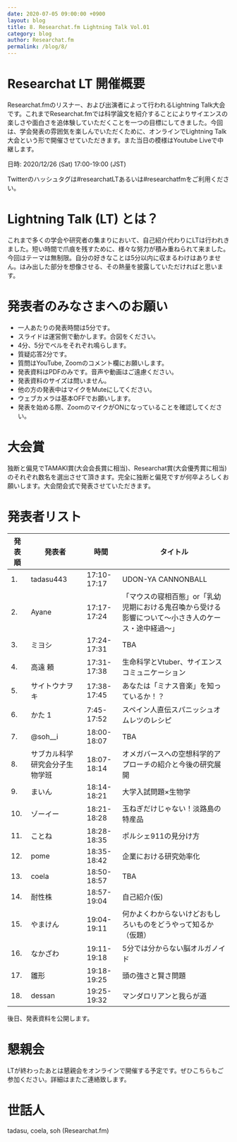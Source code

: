 ```yaml
---
date: 2020-07-05 09:00:00 +0900
layout: blog
title: 8. Researchat.fm Lightning Talk Vol.01
category: blog
author: Researchat.fm
permalink: /blog/8/
---
```


# Researchat LT 開催概要
Researchat.fmのリスナー、および出演者によって行われるLightning Talk大会です。これまでResearchat.fmでは科学論文を紹介することによりサイエンスの楽しさや面白さを追体験していただくことを一つの目標にしてきました。今回は、学会発表の雰囲気を楽しんでいただくために、オンラインでLightning Talk大会という形で開催させていただきます。また当日の模様はYoutube Liveで中継します。

日時: 2020/12/26 (Sat) 17:00-19:00 (JST)

Twitterのハッシュタグは#researchatLTあるいは#researchatfmをご利用ください。

# Lightning Talk (LT) とは？
これまで多くの学会や研究者の集まりにおいて、自己紹介代わりにLTは行われきました。短い時間で爪痕を残すために、様々な努力が積み重ねられて来ました。今回はテーマは無制限。自分の好きなことは5分以内に収まるわけはありません。はみ出した部分を想像させる、その熱量を披露していただければと思います。

# 発表者のみなさまへのお願い
- 一人あたりの発表時間は5分です。
- スライドは運営側で動かします。合図をください。
- 4分、5分でベルをそれぞれ鳴らします。
- 質疑応答2分です。
- 質問はYouTube, Zoomのコメント欄にお願いします。
- 発表資料はPDFのみです。音声や動画はご遠慮ください。
- 発表資料のサイズは問いません。
- 他の方の発表中はマイクをMuteにしてください。
- ウェブカメラは基本OFFでお願いします。
- 発表を始める際、ZoomのマイクがONになっていることを確認してください。

# 大会賞
独断と偏見でTAMAKI賞(大会会長賞に相当)、Researchat賞(大会優秀賞に相当)のそれぞれ数名を選出させて頂きます。完全に独断と偏見ですが何卒よろしくお願いします。大会閉会式で発表させていただきます。

# 発表者リスト
| 発表順 | 発表者 |  時間 | タイトル |  
| -----| ----- | ----   | ---- | 
| 1. | tadasu443 | 17:10-17:17 | UDON-YA CANNONBALL| 
|2. | Ayane | 17:17-17:24 | 「マウスの寝相百態」or「乳幼児期における鬼召喚から受ける影響について〜小さき人のケース・途中経過〜」 | 
|3. | ミヨシ | 17:24-17:31 | TBA| 
|4.| 高遠 頼 | 17:31-17:38 | 生命科学とVtuber、サイエンスコミュニケーション| 
|5. | サイトウナヲキ | 17:38-17:45 | あなたは「ミナス音楽」を知っているか！？| 
|6. | かた 1| 7:45-17:52 | スペイン人直伝スパニッシュオムレツのレシピ| 
|7. | @soh__i | 18:00-18:07 | TBA| 
|8. | サブカル科学研究会分子生物学班 | 18:07-18:14 | オメガバースへの空想科学的アプローチの紹介と今後の研究展開| 
|9. | まいん | 18:14-18:21 | 大学入試問題×生物学| 
|10. | ゾーイー | 18:21-18:28 | 玉ねぎだけじゃない！淡路島の特産品| 
|11. | ことね | 18:28-18:35 | ポルシェ911の見分け方| 
|12. | pome | 18:35-18:42 | 企業における研究効率化| 
|13. | coela | 18:50-18:57 | TBA| 
|14. | 耐性株 | 18:57-19:04 | 自己紹介(仮)| 
|15. | やまけん | 19:04-19:11 | 何かよくわからないけどおもしろいものをどうやって知るか（仮題）| 
|16. | なかざわ | 19:11-19:18 | 5分では分からない脳オルガノイド| 
|17. | 雛形 | 19:18-19:25 | 頭の強さと賢さ問題| 
|18. | dessan | 19:25-19:32 | マンダロリアンと我らが道| 

後日、発表資料を公開します。

# 懇親会
LTが終わったあとは懇親会をオンラインで開催する予定です。ぜひこちらもご参加ください。詳細はまたご連絡致します。

# 世話人
tadasu, coela, soh (Researchat.fm)



